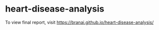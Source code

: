 # heart-disease-analysis

To view final report, visit https://branai.github.io/heart-disease-analysis/
